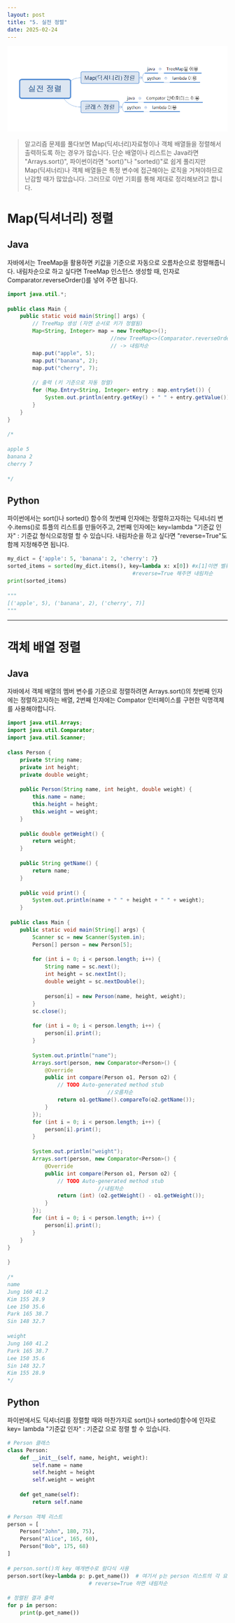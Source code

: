 ```yaml
---
layout: post
title: "5. 실전 정렬"
date: 2025-02-24
---
```


<div style="text-align: center;">
	<img src="/사진들/알고리즘/실전정렬.png" alt="alt text" />
</div>

  
> 알고리즘 문제를 풀다보면 Map(딕셔너리)자료형이나 객체 배열들을 정렬해서 출력하도록 하는 경우가 많습니다. 단순 배열이나 리스트는 Java라면 "Arrays.sort()", 파이썬이라면 "sort()"나 "sorted()"로 쉽게 풀리지만 Map(딕셔너리)나 객체 배열들은 특정 변수에 접근해야는 로직을 거쳐야하므로 난감할 때가 많았습니다. 그러므로 이번 기회를 통해 제대로 정리해보려고 합니다.

# Map(딕셔너리) 정렬

## Java

자바에서는 TreeMap을 활용하면 키값을 기준으로 자동으로 오름차순으로 정렬해줍니다.
내림차순으로 하고 싶다면 TreeMap 인스턴스 생성할 때, 인자로 Comparator.reverseOrder()를 넣어 주면 됩니다.

```java
import java.util.*;

public class Main {
    public static void main(String[] args) {
        // TreeMap 생성 (자연 순서로 키가 정렬됨)
        Map<String, Integer> map = new TreeMap<>();
                                 //new TreeMap<>(Comparator.reverseOrder());
                                 // -> 내림차순
        map.put("apple", 5);
        map.put("banana", 2);
        map.put("cherry", 7);

        // 출력 (키 기준으로 자동 정렬)
        for (Map.Entry<String, Integer> entry : map.entrySet()) {
            System.out.println(entry.getKey() + " " + entry.getValue());
        }
    }
}

/*

apple 5
banana 2
cherry 7

*/

```

## Python

파이썬에서는 sort()나 sorted() 함수의 첫번째 인자에는 정렬하고자하는 딕셔너리 변수.items()로 튜플의 리스트를 만들어주고, 2번째 인자에는 key=lambda "기준값 인자" : 기준값 형식으로정렬 할 수 있습니다. 내림차순을 하고 싶다면 "reverse=True"도 함께 지정해주면 됩니다.

```python
my_dict = {'apple': 5, 'banana': 2, 'cherry': 7} 
sorted_items = sorted(my_dict.items(), key=lambda x: x[0]) #x[1]이면 벨류값 기준
                                        #reverse=True 해주면 내림차순
print(sorted_items)

"""
[('apple', 5), ('banana', 2), ('cherry', 7)]
"""
```

---

# 객체 배열 정렬

## Java 

자바에서 객체 배열의 멤버 변수를 기준으로 정렬하려면 Arrays.sort()의 첫번째  인자에는 정렬하고자하는 배열, 2번째 인자에는 Compator 인터페이스를 구현한 익명객체를 사용해야합니다.

```java
import java.util.Arrays;
import java.util.Comparator;
import java.util.Scanner;

class Person {
	private String name;
	private int height;
	private double weight;

	public Person(String name, int height, double weight) {
		this.name = name;
		this.height = height;
		this.weight = weight;
	}

	public double getWeight() {
		return weight;
	}

	public String getName() {
		return name;
	}

	public void print() {
		System.out.println(name + " " + height + " " + weight);
	}

 public class Main {
	public static void main(String[] args) {
		Scanner sc = new Scanner(System.in);
		Person[] person = new Person[5];

		for (int i = 0; i < person.length; i++) {
			String name = sc.next();
			int height = sc.nextInt();
			double weight = sc.nextDouble();

			person[i] = new Person(name, height, weight);
		}
		sc.close();

		for (int i = 0; i < person.length; i++) {
			person[i].print();
		}

		System.out.println("name");
		Arrays.sort(person, new Comparator<Person>() {
			@Override
			public int compare(Person o1, Person o2) {
				// TODO Auto-generated method stub
				                //오름차순
				return o1.getName().compareTo(o2.getName());
			}
		});
		for (int i = 0; i < person.length; i++) {
			person[i].print();
		}

		System.out.println("weight");
		Arrays.sort(person, new Comparator<Person>() {
			@Override
			public int compare(Person o1, Person o2) {
				// TODO Auto-generated method stub
				             //내림차순
				return (int) (o2.getWeight() - o1.getWeight());
			}
		});
		for (int i = 0; i < person.length; i++) {
			person[i].print();
		}
	}
}

}

/*
name
Jung 160 41.2
Kim 155 28.9
Lee 150 35.6
Park 165 38.7
Sin 148 32.7

weight 
Jung 160 41.2 
Park 165 38.7 
Lee 150 35.6 
Sin 148 32.7 
Kim 155 28.9
*/
```

## Python

파이썬에서도 딕셔너리를 정렬할 때와 마찬가지로 sort()나 sorted()함수에 인자로 key= lambda "기준값 인자" : 기준값 으로 정렬 할 수 있습니다.

```python
# Person 클래스
class Person:
    def __init__(self, name, height, weight):
        self.name = name
        self.height = height
        self.weight = weight

    def get_name(self):
        return self.name

# Person 객체 리스트
person = [
    Person("John", 180, 75),
    Person("Alice", 165, 60),
    Person("Bob", 175, 68)
]

# person.sort()의 key 매개변수로 람다식 사용
person.sort(key=lambda p: p.get_name())  # 여기서 p는 person 리스트의 각 요소
                          # reverse=True 하면 내림차순

# 정렬된 결과 출력
for p in person:
    print(p.get_name())

```